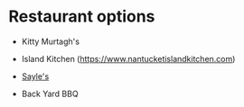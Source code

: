 # Restaurant options

- Kitty Murtagh's


- Island Kitchen (https://www.nantucketislandkitchen.com)

- [Sayle's](https://www.saylesseafood.com/take-out.html)

- Back Yard BBQ


